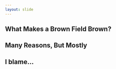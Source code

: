```yaml
---
layout: slide
---
```


## What Makes a Brown Field Brown?

## Many Reasons, But Mostly
## I blame...
